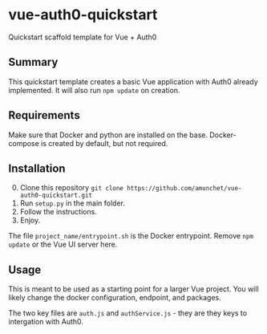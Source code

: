 # vue-auth0-quickstart
Quickstart scaffold template for Vue + Auth0

## Summary
This quickstart template creates a basic Vue application with Auth0 already implemented.  It will also run `npm update` on creation.

## Requirements
Make sure that Docker and python are installed on the base.  Docker-compose is created by default, but not required.

## Installation
0.  Clone this repository `git clone https://github.com/amunchet/vue-auth0-quickstart.git`
1.  Run `setup.py` in the main folder.  
2.  Follow the instructions.
3.  Enjoy.

The file `project_name/entrypoint.sh` is the Docker entrypoint.  Remove `npm update` or the Vue UI server here.

## Usage
This is meant to be used as a starting point for a larger Vue project.  You will likely change the docker configuration, endpoint, and packages.  

The two key files are `auth.js` and `authService.js` - they are they keys to intergation with Auth0.
